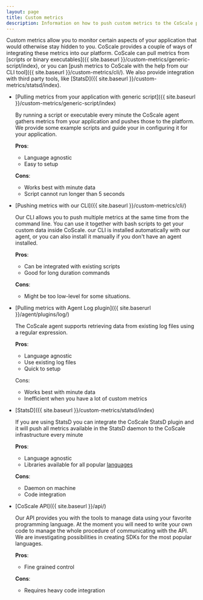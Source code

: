 ```yaml
---
layout: page
title: Custom metrics
description: Information on how to push custom metrics to the CoScale platform.
---
```


Custom metrics allow you to monitor certain aspects of your application that would otherwise stay hidden to you. CoScale provides a couple of ways of integrating these metrics into our platform. CoScale can pull metrics from [scripts or binary executables]({{ site.baseurl }}/custom-metrics/generic-script/index), or you can [push metrics to CoScale with the help from our CLI tool]({{ site.baseurl }}/custom-metrics/cli/). We also provide integration with third party tools, like [StatsD]({{ site.baseurl }}/custom-metrics/statsd/index).

* [Pulling metrics from your application with generic script]({{ site.baseurl }}/custom-metrics/generic-script/index)

    By running a script or executable every minute the CoScale agent gathers metrics from your application and pushes those to the platform. We provide some example scripts and guide your in configuring it for your application.

    **Pros**:

    * Language agnostic
    * Easy to setup

    **Cons**:

    * Works best with minute data
    * Script cannot run longer than 5 seconds

* [Pushing metrics with our CLI]({{ site.baseurl }}/custom-metrics/cli/)

    Our CLI allows you to push multiple metrics at the same time from the command line. You can use it together with bash scripts to get your custom data inside CoScale. our CLI is installed automatically with our agent, or you can also install it manually if you don't have an agent installed.

    **Pros**:

    * Can be integrated with existing scripts
    * Good for long duration commands

    **Cons**:

    * Might be too low-level for some situations.

* [Pulling metrics with Agent Log plugin]({{ site.baserurl }}/agent/plugins/log/)

    The CoScale agent supports retrieving data from existing log files using a regular expression.

    **Pros**:

    * Language agnostic
    * Use existing log files
    * Quick to setup

    Cons:

    * Works best with minute data
    * Inefficient when you have a lot of custom metrics

* [StatsD]({{ site.baseurl }}/custom-metrics/statsd/index)

    If you are using StatsD you can integrate the CoScale StatsD plugin and it will push all metrics available in the StatsD daemon to the CoScale infrastructure every minute

    **Pros**:

    * Language agnostic
    * Libraries available for all popular [languages](https://github.com/etsy/statsd/wiki)

    **Cons**:

    * Daemon on machine
    * Code integration

* [CoScale API]({{ site.baseurl }}/api/)

    Our API provides you with the tools to manage data using your favorite programming language. At the moment you will need to write your own code to manage the whole procedure of communicating with the API. We are investigating possibilities in creating SDKs for the most popular languages.

    **Pros**:

    * Fine grained control

    **Cons**:

    * Requires heavy code integration
